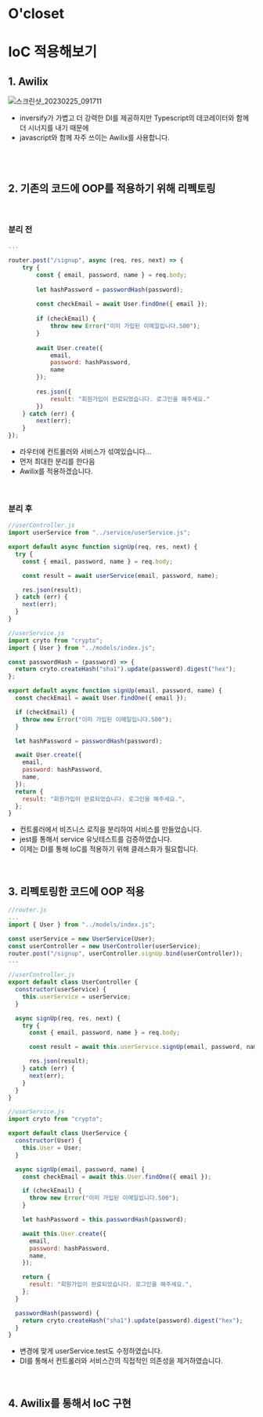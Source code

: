 # O'closet
# IoC 적용해보기

## 1. Awilix
![스크린샷_20230225_091711](https://user-images.githubusercontent.com/97277365/221360017-f8287d71-ec9d-4a85-9b85-d36edad46f0e.png)
- inversify가 가볍고 더 강력한 DI를 제공하지만 Typescript의 데코레이터와 함께 더 시너지를 내기 때문에
- javascript와 함께 자주 쓰이는 Awilix를 사용합니다.
<br />
<br />

## 2. 기존의 코드에 OOP를 적용하기 위해 리펙토링
<br />

### 분리 전

```javascript
...

router.post("/signup", async (req, res, next) => {
    try {
        const { email, password, name } = req.body;
    
        let hashPassword = passwordHash(password);
    
        const checkEmail = await User.findOne({ email });
    
        if (checkEmail) {
            throw new Error("이미 가입된 이메일입니다.500");
        }
    
        await User.create({
            email,
            password: hashPassword,
            name
        });
    
        res.json({
            result: "회원가입이 완료되었습니다. 로그인을 해주세요."
        })
    } catch (err) {
        next(err);
    }
});
```
- 라우터에 컨트롤러와 서비스가 섞여있습니다...
- 먼저 최대한 분리를 한다음
- Awilix를 적용하겠습니다.
<br />

### 분리 후
```javascript
//userController.js
import userService from "../service/userService.js";

export default async function signUp(req, res, next) {
  try {
    const { email, password, name } = req.body;

    const result = await userService(email, password, name);

    res.json(result);
  } catch (err) {
    next(err);
  }
}
```
```javascript
//userService.js
import cryto from "crypto";
import { User } from "../models/index.js";

const passwordHash = (password) => {
  return cryto.createHash("sha1").update(password).digest("hex");
};

export default async function signUp(email, password, name) {
  const checkEmail = await User.findOne({ email });

  if (checkEmail) {
    throw new Error("이미 가입된 이메일입니다.500");
  }

  let hashPassword = passwordHash(password);

  await User.create({
    email,
    password: hashPassword,
    name,
  });
  return {
    result: "회원가입이 완료되었습니다. 로그인을 해주세요.",
  };
}
```
- 컨트롤러에서 비즈니스 로직을 분리하여 서비스를 만들었습니다.
- jest를 통해서 service 유닛테스트를 검증하였습니다.
- 이제는 DI를 통해 IoC를 적용하기 위해 클래스화가 필요합니다.
<br />

## 3. 리펙토링한 코드에 OOP 적용
```javascript
//router.js
...
import { User } from "../models/index.js";

const userService = new UserService(User);
const userController = new UserController(userService);
router.post("/signup", userController.signUp.bind(userController));
...
```
```javascript
//userController.js
export default class UserController {
  constructor(userService) {
    this.userService = userService;
  }

  async signUp(req, res, next) {
    try {
      const { email, password, name } = req.body;

      const result = await this.userService.signUp(email, password, name);

      res.json(result);
    } catch (err) {
      next(err);
    }
  }
}
```
```javascript
//userService.js
import cryto from "crypto";

export default class UserService {
  constructor(User) {
    this.User = User;
  }

  async signUp(email, password, name) {
    const checkEmail = await this.User.findOne({ email });

    if (checkEmail) {
      throw new Error("이미 가입된 이메일입니다.500");
    }

    let hashPassword = this.passwordHash(password);

    await this.User.create({
      email,
      password: hashPassword,
      name,
    });

    return {
      result: "회원가입이 완료되었습니다. 로그인을 해주세요.",
    };
  }

  passwordHash(password) {
    return cryto.createHash("sha1").update(password).digest("hex");
  }
}
```
- 변경에 맞게 userService.test도 수정하였습니다.
- DI를 통해서 컨트롤러와 서비스간의 직접적인 의존성을 제거하였습니다.

<br />

## 4. Awilix를 통해서 IoC 구현

